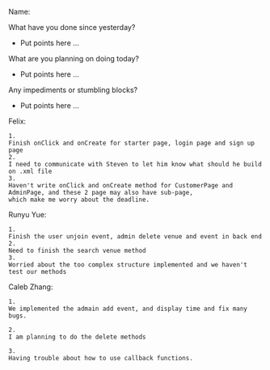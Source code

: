 Name: 

What have you done since yesterday?

- Put points here ...

What are you planning on doing today?

- Put points here ...

Any impediments or stumbling blocks?

- Put points here ...

Felix:
```
1. 
Finish onClick and onCreate for starter page, login page and sign up page
2. 
I need to communicate with Steven to let him know what should he build on .xml file
3. 
Haven't write onClick and onCreate method for CustomerPage and AdminPage, and these 2 page may also have sub-page, 
which make me worry about the deadline.
```
Runyu Yue:
```
1. 
Finish the user unjoin event, admin delete venue and event in back end
2. 
Need to finish the search venue method
3. 
Worried about the too complex structure implemented and we haven't test our methods
```

Caleb Zhang:
```
1.
We implemented the admain add event, and display time and fix many bugs.

2.
I am planning to do the delete methods

3.
Having trouble about how to use callback functions.
```


